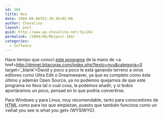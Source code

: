 ```yaml
---
id: 184
title: Nvu
date: 2004-08-06T01:30:36+02:00
author: Chavalina
layout: post
guid: http://www.wp.chavalina.net/?p=184
permalink: /2004/08/06/post-184/
categories:
  - Software
---
```

Hace tiempo que conocí <a href=http://www.nvu.com/index.html target=&prime;_blank&prime;>este programa</a> de la mano de <a href=http://dmnet.bitacoras.com/index.php?texto=nvu&categoria=0 target=&prime;_blank&prime;>David</a> y poco a poco le está ganando terreno a otros editores como Ultra Edit o Dreamweaver, ya que es completo como éste &uacute;ltimo y además Open Source, ya no podemos quejarnos de que este programa no lleva tal o cual cosa, la podemos a&ntilde;adir, y si todos aportáramos un poco, pensad en lo que podría convertirse.

Para Windows y para Linux, muy recomendable, tanto para conocedores de <acronym title="HyperText Markup Language">HTML</acronym> como para los que empiezan, puesto que también funciona como un «what you see is what you get» (WYSIWYG).